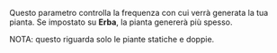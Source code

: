 Questo parametro controlla la frequenza con cui verrà generata la tua pianta. Se impostato su **Erba**, la pianta genererà più spesso.

NOTA: questo riguarda solo le piante statiche e doppie.